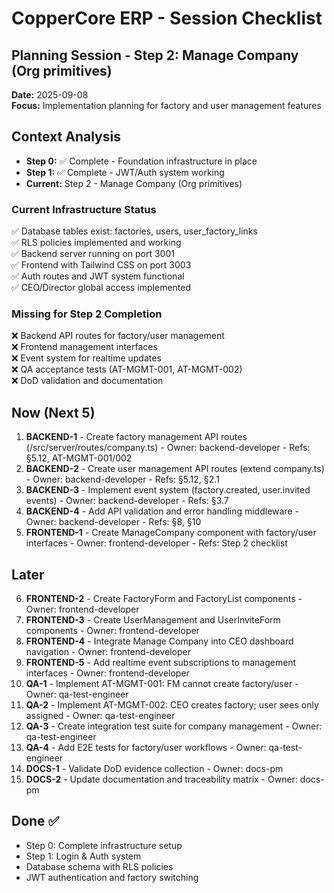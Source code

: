 # CopperCore ERP - Session Checklist

## Planning Session - Step 2: Manage Company (Org primitives)
**Date:** 2025-09-08  
**Focus:** Implementation planning for factory and user management features

## Context Analysis
- **Step 0:** ✅ Complete - Foundation infrastructure in place
- **Step 1:** ✅ Complete - JWT/Auth system working
- **Current:** Step 2 - Manage Company (Org primitives)

### Current Infrastructure Status
✅ Database tables exist: factories, users, user_factory_links  
✅ RLS policies implemented and working  
✅ Backend server running on port 3001  
✅ Frontend with Tailwind CSS on port 3003  
✅ Auth routes and JWT system functional  
✅ CEO/Director global access implemented  

### Missing for Step 2 Completion
❌ Backend API routes for factory/user management  
❌ Frontend management interfaces  
❌ Event system for realtime updates  
❌ QA acceptance tests (AT-MGMT-001, AT-MGMT-002)  
❌ DoD validation and documentation  

## Now (Next 5)
1. **BACKEND-1** - Create factory management API routes (/src/server/routes/company.ts) - Owner: backend-developer - Refs: §5.12, AT-MGMT-001/002
2. **BACKEND-2** - Create user management API routes (extend company.ts) - Owner: backend-developer - Refs: §5.12, §2.1
3. **BACKEND-3** - Implement event system (factory.created, user.invited events) - Owner: backend-developer - Refs: §3.7
4. **BACKEND-4** - Add API validation and error handling middleware - Owner: backend-developer - Refs: §8, §10  
5. **FRONTEND-1** - Create ManageCompany component with factory/user interfaces - Owner: frontend-developer - Refs: Step 2 checklist

## Later
6. **FRONTEND-2** - Create FactoryForm and FactoryList components - Owner: frontend-developer
7. **FRONTEND-3** - Create UserManagement and UserInviteForm components - Owner: frontend-developer  
8. **FRONTEND-4** - Integrate Manage Company into CEO dashboard navigation - Owner: frontend-developer
9. **FRONTEND-5** - Add realtime event subscriptions to management interfaces - Owner: frontend-developer
10. **QA-1** - Implement AT-MGMT-001: FM cannot create factory/user - Owner: qa-test-engineer
11. **QA-2** - Implement AT-MGMT-002: CEO creates factory; user sees only assigned - Owner: qa-test-engineer
12. **QA-3** - Create integration test suite for company management - Owner: qa-test-engineer
13. **QA-4** - Add E2E tests for factory/user workflows - Owner: qa-test-engineer  
14. **DOCS-1** - Validate DoD evidence collection - Owner: docs-pm
15. **DOCS-2** - Update documentation and traceability matrix - Owner: docs-pm

## Done ✅
- Step 0: Complete infrastructure setup
- Step 1: Login & Auth system
- Database schema with RLS policies
- JWT authentication and factory switching
